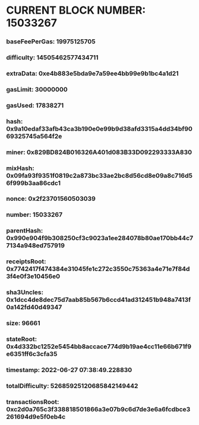 # CURRENT BLOCK NUMBER: 15033267

### baseFeePerGas: 19975125705
### difficulty: 14505462577434711
### extraData: 0xe4b883e5bda9e7a59ee4bb99e9b1bc4a1d21
### gasLimit: 30000000
### gasUsed: 17838271
### hash: 0x9a10edaf33afb43ca3b190e0e99b9d38afd3315a4dd34bf9069325745a564f2e
### miner: 0x829BD824B016326A401d083B33D092293333A830
### mixHash: 0x09fa93f9351f0819c2a873bc33ae2bc8d56cd8e09a8c716d56f999b3aa86cdc1
### nonce: 0x2f23701560503039
### number: 15033267
### parentHash: 0x990e904f9b308250cf3c9023a1ee284078b80ae170bb44c77134a948ed757919
### receiptsRoot: 0x7742417f474384e31045fe1c272c3550c75363a4e71e7f84d3f4e0f3e10456e0
### sha3Uncles: 0x1dcc4de8dec75d7aab85b567b6ccd41ad312451b948a7413f0a142fd40d49347
### size: 96661
### stateRoot: 0x4d332bc1252e5454bb8accace774d9b19ae4cc11e66b671f9e6351ff6c3cfa35
### timestamp: 2022-06-27 07:38:49.228830
### totalDifficulty: 52685925120685842149442
### transactionsRoot: 0xc2d0a765c3f338818501866a3e07b9c6d7de3e6a6fcdbce3261694d9e5f0eb4c
